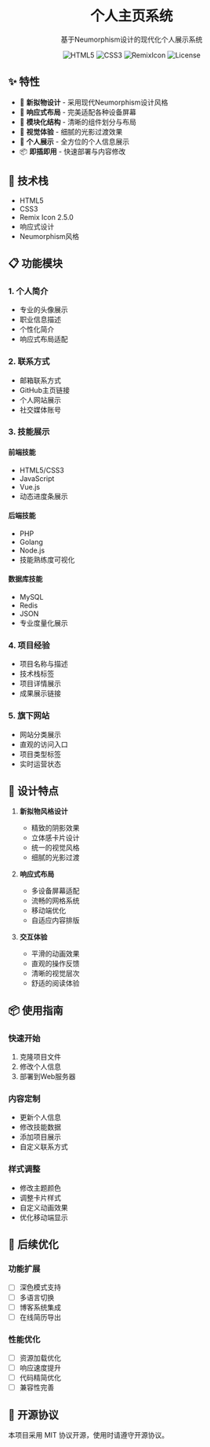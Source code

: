 <div align="center">
    <h1>个人主页系统</h1>
    <p>基于Neumorphism设计的现代化个人展示系统</p>
</div>

<p align="center">
    <img src="https://img.shields.io/badge/HTML5-Latest-orange" alt="HTML5">
    <img src="https://img.shields.io/badge/CSS3-Latest-blue" alt="CSS3">
    <img src="https://img.shields.io/badge/RemixIcon-2.5.0-purple" alt="RemixIcon">
    <img src="https://img.shields.io/badge/License-MIT-green" alt="License">
</p>

## ✨ 特性

- 🎨 **新拟物设计** - 采用现代Neumorphism设计风格
- 📱 **响应式布局** - 完美适配各种设备屏幕
- 🎯 **模块化结构** - 清晰的组件划分与布局
- 🌈 **视觉体验** - 细腻的光影过渡效果
- 🔐 **个人展示** - 全方位的个人信息展示
- 📦 **即插即用** - 快速部署与内容修改

## 🚀 技术栈

- HTML5
- CSS3
- Remix Icon 2.5.0
- 响应式设计
- Neumorphism风格

## 📋 功能模块

### 1. 个人简介
- 专业的头像展示
- 职业信息描述
- 个性化简介
- 响应式布局适配

### 2. 联系方式
- 邮箱联系方式
- GitHub主页链接
- 个人网站展示
- 社交媒体账号

### 3. 技能展示
#### 前端技能
- HTML5/CSS3
- JavaScript
- Vue.js
- 动态进度条展示

#### 后端技能
- PHP
- Golang
- Node.js
- 技能熟练度可视化

#### 数据库技能
- MySQL
- Redis
- JSON
- 专业度量化展示

### 4. 项目经验
- 项目名称与描述
- 技术栈标签
- 项目详情展示
- 成果展示链接

### 5. 旗下网站
- 网站分类展示
- 直观的访问入口
- 项目类型标签
- 实时运营状态

## 🌟 设计特点

1. **新拟物风格设计**
   - 精致的阴影效果
   - 立体感卡片设计
   - 统一的视觉风格
   - 细腻的光影过渡

2. **响应式布局**
   - 多设备屏幕适配
   - 流畅的网格系统
   - 移动端优化
   - 自适应内容排版

3. **交互体验**
   - 平滑的动画效果
   - 直观的操作反馈
   - 清晰的视觉层次
   - 舒适的阅读体验

## 📦 使用指南

### 快速开始
1. 克隆项目文件
2. 修改个人信息
3. 部署到Web服务器

### 内容定制
- 更新个人信息
- 修改技能数据
- 添加项目展示
- 自定义联系方式

### 样式调整
- 修改主题颜色
- 调整卡片样式
- 自定义动画效果
- 优化移动端显示

## 🔧 后续优化

### 功能扩展
- [ ] 深色模式支持
- [ ] 多语言切换
- [ ] 博客系统集成
- [ ] 在线简历导出

### 性能优化
- [ ] 资源加载优化
- [ ] 响应速度提升
- [ ] 代码精简优化
- [ ] 兼容性完善

## 📄 开源协议

本项目采用 MIT 协议开源，使用时请遵守开源协议。
